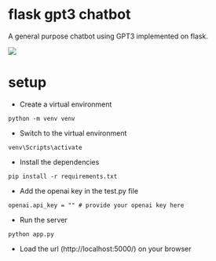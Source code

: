 # flask gpt3 chatbot
A general purpose chatbot using GPT3 implemented on flask.

<img src="demo/chatbot.gif" />

# setup

- Create a virtual environment
```
python -m venv venv
```
- Switch to the virtual environment
```
venv\Scripts\activate
```
- Install the dependencies
```
pip install -r requirements.txt
```
- Add the openai key in the test.py file
```
openai.api_key = "" # provide your openai key here
```
- Run the server
```
python app.py
```
- Load the url (http://localhost:5000/) on your browser
